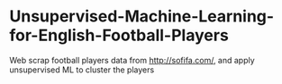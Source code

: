 # Unsupervised-Machine-Learning-for-English-Football-Players
Web scrap football players data from http://sofifa.com/, and apply unsupervised ML to cluster the players
